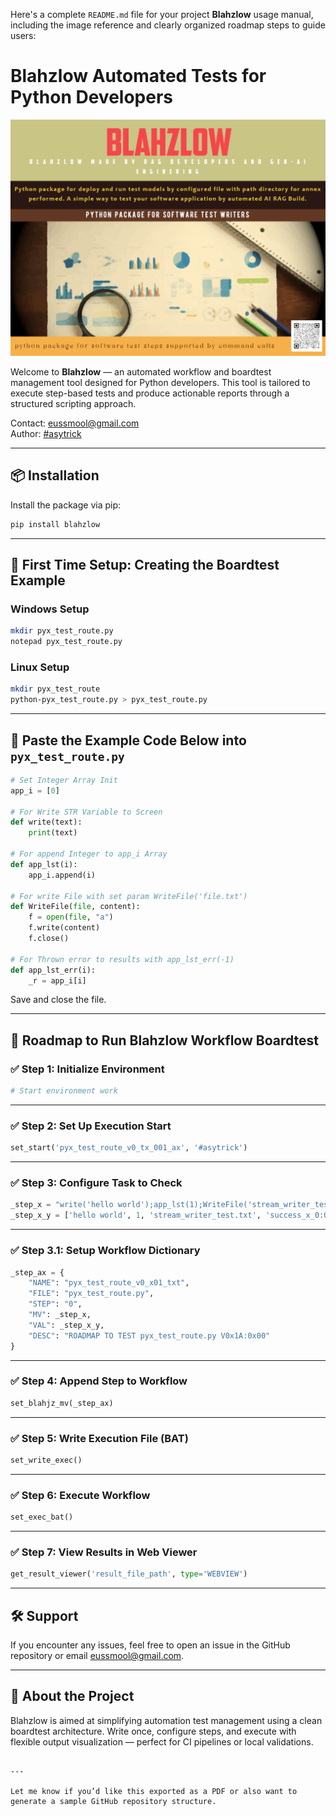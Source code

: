 Here's a complete `README.md` file for your project **Blahzlow** usage manual, including the image reference and clearly organized roadmap steps to guide users:

# Blahzlow Automated Tests for Python Developers

![Blahzlow Logo](./assets/blahzlow_x0.gif)

Welcome to **Blahzlow** — an automated workflow and boardtest management tool designed for Python developers. This tool is tailored to execute step-based tests and produce actionable reports through a structured scripting approach.

Contact: [eussmool@gmail.com](mailto:eussmool@gmail.com)  
Author: [#asytrick](https://github.com/asytrick)

---

## 📦 Installation

Install the package via pip:

```bash
pip install blahzlow
````

---

## 🧪 First Time Setup: Creating the Boardtest Example

### Windows Setup

```bash
mkdir pyx_test_route.py
notepad pyx_test_route.py
```

### Linux Setup

```bash
mkdir pyx_test_route
python-pyx_test_route.py > pyx_test_route.py
```

---

## 🧾 Paste the Example Code Below into `pyx_test_route.py`

```python
# Set Integer Array Init
app_i = [0]

# For Write STR Variable to Screen
def write(text):
    print(text)

# For append Integer to app_i Array 
def app_lst(i):
    app_i.append(i)

# For write File with set param WriteFile('file.txt')
def WriteFile(file, content):
    f = open(file, "a")
    f.write(content)
    f.close()

# For Thrown error to results with app_lst_err(-1)
def app_lst_err(i):
    _r = app_i[i]
```

Save and close the file.

---

## 🚀 Roadmap to Run Blahzlow Workflow Boardtest

### ✅ **Step 1**: Initialize Environment

```python
# Start environment work
```

---

### ✅ **Step 2**: Set Up Execution Start

```python
set_start('pyx_test_route_v0_tx_001_ax', '#asytrick')
```

---

### ✅ **Step 3**: Configure Task to Check

```python
_step_x = "write('hello world');app_lst(1);WriteFile('stream_writer_test.txt','success_x_0:01:x');app_lst_err(-1)"
_step_x_y = ['hello world', 1, 'stream_writer_test.txt', 'success_x_0:01:x', -1]
```

---

### ✅ **Step 3.1**: Setup Workflow Dictionary

```python
_step_ax = {
    "NAME": "pyx_test_route_v0_x01_txt",
    "FILE": "pyx_test_route.py",
    "STEP": "0",
    "MV": _step_x,
    "VAL": _step_x_y,
    "DESC": "ROADMAP TO TEST pyx_test_route.py V0x1A:0x00"
}
```

---

### ✅ **Step 4**: Append Step to Workflow

```python
set_blahjz_mv(_step_ax)
```

---

### ✅ **Step 5**: Write Execution File (BAT)

```python
set_write_exec()
```

---

### ✅ **Step 6**: Execute Workflow

```python
set_exec_bat()
```

---

### ✅ **Step 7**: View Results in Web Viewer

```python
get_result_viewer('result_file_path', type='WEBVIEW')
```

---

## 🛠️ Support

If you encounter any issues, feel free to open an issue in the GitHub repository or email [eussmool@gmail.com](mailto:eussmool@gmail.com).

---

## 🧠 About the Project

Blahzlow is aimed at simplifying automation test management using a clean boardtest architecture. Write once, configure steps, and execute with flexible output visualization — perfect for CI pipelines or local validations.

```

---

Let me know if you’d like this exported as a PDF or also want to generate a sample GitHub repository structure.
```
